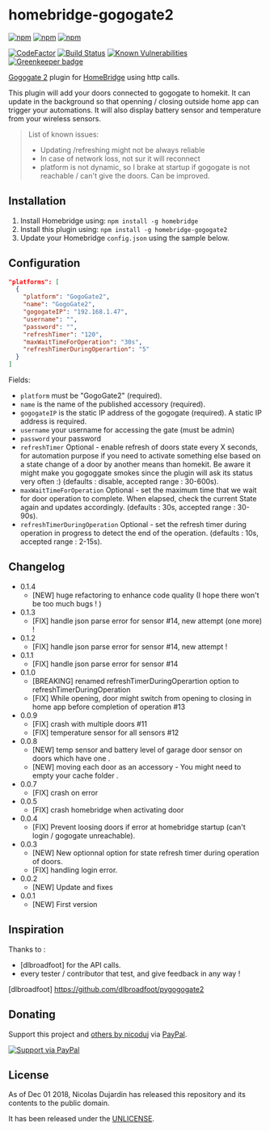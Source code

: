# homebridge-gogogate2

[![npm](https://img.shields.io/npm/v/homebridge-gogogate2.svg)](https://www.npmjs.com/package/homebridge-gogogate2)
[![npm](https://img.shields.io/npm/dw/homebridge-gogogate2.svg)](https://www.npmjs.com/package/homebridge-gogogate2)
[![npm](https://img.shields.io/npm/dt/homebridge-gogogate2.svg)](https://www.npmjs.com/package/homebridge-gogogate2)

[![CodeFactor](https://www.codefactor.io/repository/github/nicoduj/homebridge-gogogate2/badge)](https://www.codefactor.io/repository/github/nicoduj/homebridge-gogogate2)
[![Build Status](https://travis-ci.com/nicoduj/homebridge-gogogate2.svg?branch=master)](https://travis-ci.com/nicoduj/homebridge-gogogate2)
[![Known Vulnerabilities](https://snyk.io/test/github/nicoduj/homebridge-gogogate2/badge.svg?targetFile=package.json)](https://snyk.io/test/github/nicoduj/homebridge-gogogate2?targetFile=package.json)
[![Greenkeeper badge](https://badges.greenkeeper.io/nicoduj/homebridge-gogogate2.svg)](https://greenkeeper.io/)

[Gogogate 2](https://www.gogogate.com) plugin for [HomeBridge](https://github.com/nfarina/homebridge) using http calls.

This plugin will add your doors connected to gogogate to homekit. It can update in the background so that openning / closing outside home app can trigger your automations. It will also display battery sensor and temperature from your wireless sensors.

> List of known issues:
>
> - Updating /refreshing might not be always reliable
> - In case of network loss, not sur it will reconnect
> - platform is not dynamic, so I brake at startup if gogogate is not reachable / can't give the doors. Can be improved.

## Installation

1. Install Homebridge using: `npm install -g homebridge`
2. Install this plugin using: `npm install -g homebridge-gogogate2`
3. Update your Homebridge `config.json` using the sample below.

## Configuration

```json
"platforms": [
  {
    "platform": "GogoGate2",
    "name": "GogoGate2",
    "gogogateIP": "192.168.1.47",
    "username": "",
    "password": "",
    "refreshTimer": "120",
    "maxWaitTimeForOperation": "30s",
    "refreshTimerDuringOperartion": "5"
  }
]
```

Fields:

- `platform` must be "GogoGate2" (required).
- `name` is the name of the published accessory (required).
- `gogogateIP` is the static IP address of the gogogate (required). A static IP address is required.
- `username` your username for accessing the gate (must be admin)
- `password` your password
- `refreshTimer` Optional - enable refresh of doors state every X seconds, for automation purpose if you need to activate something else based on a state change of a door by another means than homekit. Be aware it might make you gogoggate smokes since the plugin will ask its status very often :) (defaults : disable, accepted range : 30-600s).
- `maxWaitTimeForOperation` Optional - set the maximum time that we wait for door operation to complete. When elapsed, check the current State again and updates accordingly. (defaults : 30s, accepted range : 30-90s).
- `refreshTimerDuringOperation` Optional - set the refresh timer during operation in progress to detect the end of the operation. (defaults : 10s, accepted range : 2-15s).

## Changelog

- 0.1.4
  - [NEW] huge refactoring to enhance code quality (I hope there won't be too much bugs ! )
- 0.1.3
  - [FIX] handle json parse error for sensor #14, new attempt (one more) !
- 0.1.2
  - [FIX] handle json parse error for sensor #14, new attempt !
- 0.1.1
  - [FIX] handle json parse error for sensor #14
- 0.1.0
  - [BREAKING] renamed refreshTimerDuringOperartion option to refreshTimerDuringOperation
  - [FIX] While opening, door might switch from opening to closing in home app before completion of operation #13
- 0.0.9
  - [FIX] crash with multiple doors #11
  - [FIX] temperature sensor for all sensors #12
- 0.0.8
  - [NEW] temp sensor and battery level of garage door sensor on doors which have one .
  - [NEW] moving each door as an accessory - You might need to empty your cache folder .
- 0.0.7
  - [FIX] crash on error
- 0.0.5
  - [FIX] crash homebridge when activating door
- 0.0.4
  - [FIX] Prevent loosing doors if error at homebridge startup (can't login / gogogate unreachable).
- 0.0.3
  - [NEW] New optionnal option for state refresh timer during operation of doors.
  - [FIX] handling login error.
- 0.0.2
  - [NEW] Update and fixes
- 0.0.1
  - [NEW] First version

## Inspiration

Thanks to :

- [dlbroadfoot] for the API calls.
- every tester / contributor that test, and give feedback in any way !

[dlbroadfoot] https://github.com/dlbroadfoot/pygogogate2

## Donating

Support this project and [others by nicoduj][nicoduj-projects] via [PayPal][paypal-nicoduj].

[![Support via PayPal][paypal-button]][paypal-nicoduj]

[nicoduj-projects]: https://github.com/nicoduj/
[paypal-button]: https://img.shields.io/badge/Donate-PayPal-green.svg
[paypal-nicoduj]: https://www.paypal.me/nicoduj/2.50

## License

As of Dec 01 2018, Nicolas Dujardin has released this repository and its contents to the public domain.

It has been released under the [UNLICENSE][].

[unlicense]: LICENSE
